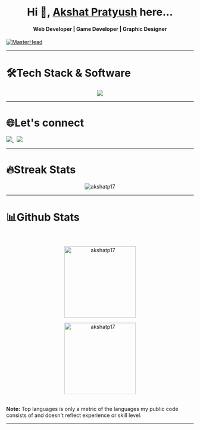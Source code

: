 <h1 align="center">Hi 👋, <a href="https://akshatp17.github.io/akshatp17" target="blank">Akshat Pratyush</a> here...</h1> 
<h4 align="center">Web Developer | Game Developer | Graphic Designer</h4>  

[![MasterHead](https://i.pinimg.com/originals/ca/26/2e/ca262e0354eea311c41134c3e4bc3bc2.gif)](https://github.com/akshatp17)

<hr>

<div align="left">
  <h1>🛠Tech Stack & Software</h1>
  <p align="center">
    <img src="https://skillicons.dev/icons?i=cpp,cs,c,javascript,tailwind,mongodb,express,react,nodejs,html,css,github,java,python,godot,ps,pr,vscode"/>
  </p>
</div>

<hr>

<div align="left">
  <h1>🌐Let's connect</h1>
  <a href="mailto:akshatp0505@gmail.com">
    <img src="https://img.shields.io/badge/Gmail-333333?style=for-the-badge&logo=gmail&logoColor=red" />
  </a>&nbsp;  
  <a href="https://www.linkedin.com/in/akshat-pratyush" target="_blank">
    <img src="https://img.shields.io/badge/LinkedIn-0077B5?style=for-the-badge&logo=linkedin&logoColor=white" />
  </a>
</div>

<hr>

<h1>🔥Streak Stats</h1>
<p align="center"><img align="center" src="https://github-readme-streak-stats.herokuapp.com/?user=akshatp17&theme=algolia" alt="akshatp17" /></p>

<hr>

<h1>📊Github Stats</h1>
  <br/>
  <p align="center">
    <a href="https://github.com/akshatp17"><img align="center" src="https://github-readme-stats.vercel.app/api?username=akshatp17&show_icons=true&locale=en&theme=algolia" alt="akshatp17" height="192px"/></a>
	</p>
	<p  align="center">
	  <img src="https://github-readme-stats.vercel.app/api/top-langs?username=akshatp17&show_icons=true&locale=en&layout=compact&theme=algolia" alt="akshatp17" height="192px"/>
	</p>
  <br/>
  <b>Note:</b> Top languages is only a metric of the languages my public code consists of and doesn't reflect experience or skill level.
  </p>

<hr>
